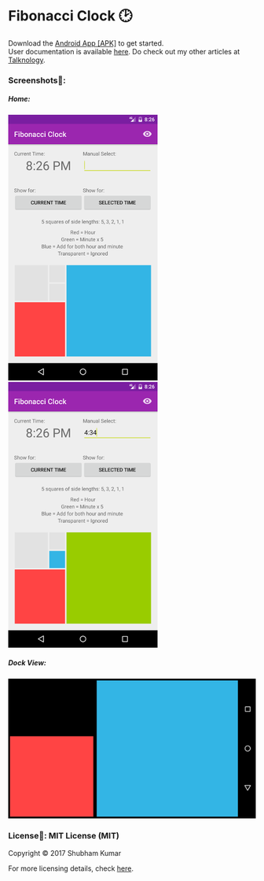 # Fibonacci Clock :clock2:

Download the [Android App [APK]](https://github.com/shubhamk008/FibonacciClock/raw/master/app/Fibonacci%20Clock.apk) to get started.
</br>User documentation is available [here](http://talknology.in/2017/02/fibonacci-clock/). Do check out my other articles at [Talknology](http://talknology.in).

### Screenshots:iphone::

##### Home:
![Alttext](https://github.com/shubhamk008/FibonacciClock/raw/master/Screenshots/Home.png "Home")
![Alt text](https://github.com/shubhamk008/FibonacciClock/raw/master/Screenshots/Manual.png "Manual")

##### Dock View: 
![Alt text](https://github.com/shubhamk008/FibonacciClock/raw/master/Screenshots/Dock.png "Dock View")

### License:scroll:: MIT License (MIT)
Copyright © 2017 Shubham Kumar

For more licensing details, check [here](https://github.com/shubhamk008/FibonacciClock/blob/master/License).
